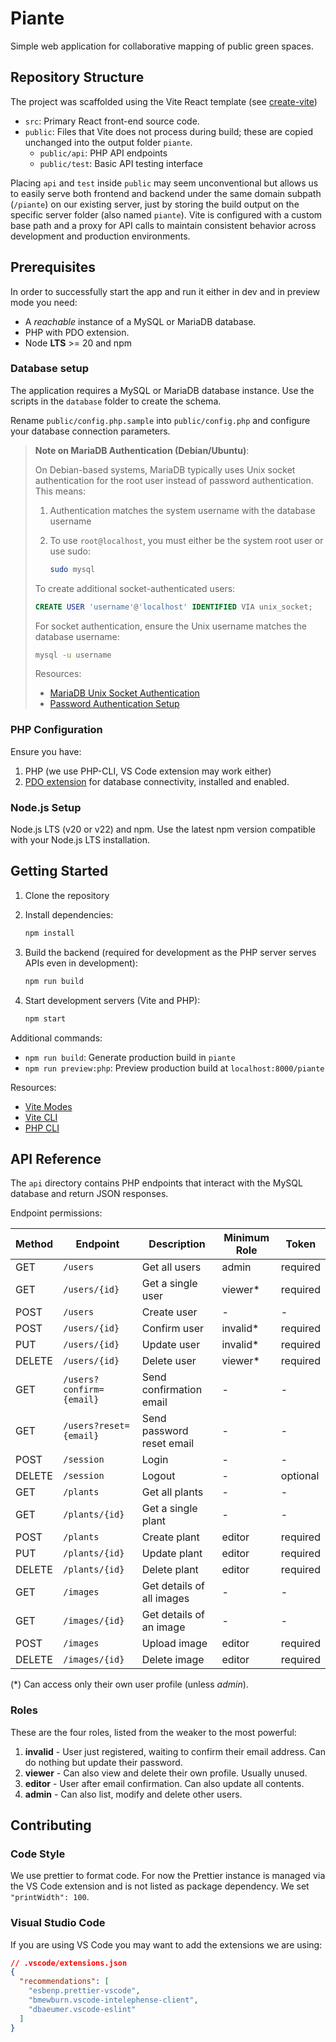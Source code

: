 # Piante

Simple web application for collaborative mapping of public green spaces.

## Repository Structure

The project was scaffolded using the Vite React template (see [create-vite](https://github.com/vitejs/vite/tree/main/packages/create-vite))

- `src`: Primary React front-end source code.
- `public`: Files that Vite does not process during build; these are copied unchanged into the output folder `piante`.
  - `public/api`: PHP API endpoints
  - `public/test`: Basic API testing interface

Placing `api` and `test` inside `public` may seem unconventional but allows us to easily serve both frontend and backend under the same domain subpath (`/piante`) on our existing server, just by storing the build output on the specific server folder (also named `piante`). Vite is configured with a custom base path and a proxy for API calls to maintain consistent behavior across development and production environments.

## Prerequisites

In order to successfully start the app and run it either in dev and in preview mode you need:

- A _reachable_ instance of a MySQL or MariaDB database.
- PHP with PDO extension.
- Node **LTS** >= 20 and npm

### Database setup

The application requires a MySQL or MariaDB database instance. Use the scripts in the `database` folder to create the schema.

Rename `public/config.php.sample` into `public/config.php` and configure your database connection parameters.

> **Note on MariaDB Authentication (Debian/Ubuntu)**:
>
> On Debian-based systems, MariaDB typically uses Unix socket authentication for the root user instead of password authentication. This means:
>
> 1. Authentication matches the system username with the database username
> 2. To use `root@localhost`, you must either be the system root user or use sudo:
>
>    ```bash
>    sudo mysql
>    ```
>
> To create additional socket-authenticated users:
>
> ```sql
> CREATE USER 'username'@'localhost' IDENTIFIED VIA unix_socket;
> ```
>
> For socket authentication, ensure the Unix username matches the database username:
>
> ```bash
> mysql -u username
> ```
>
> Resources:
>
> - [MariaDB Unix Socket Authentication](https://mariadb.com/kb/en/authentication-plugin-unix-socket/)
> - [Password Authentication Setup](https://mariadb.com/kb/en/authentication-plugin-unix-socket/#switching-to-password-based-authentication)

### PHP Configuration

Ensure you have:

1. PHP (we use PHP-CLI, VS Code extension may work either)
2. [PDO extension](https://www.php.net/manual/en/book.pdo.php) for database connectivity, installed and enabled.

### Node.js Setup

Node.js LTS (v20 or v22) and npm. Use the latest npm version compatible with your Node.js LTS installation.

## Getting Started

1. Clone the repository
2. Install dependencies:

   ```bash
   npm install
   ```

3. Build the backend (required for development as the PHP server serves APIs even in development):

   ```bash
   npm run build
   ```

4. Start development servers (Vite and PHP):

   ```bash
   npm start
   ```

Additional commands:

- `npm run build`: Generate production build in `piante`
- `npm run preview:php`: Preview production build at `localhost:8000/piante`

Resources:

- [Vite Modes](https://vite.dev/guide/env-and-mode.html#modes)
- [Vite CLI](https://vite.dev/guide/cli.html)
- [PHP CLI](https://www.php.net/manual/en/features.commandline.php)

## API Reference

The `api` directory contains PHP endpoints that interact with the MySQL database and return JSON responses.

Endpoint permissions:

| Method | Endpoint                 | Description               | Minimum Role | Token    |
| ------ | ------------------------ | ------------------------- | ------------ | -------- |
| GET    | `/users`                 | Get all users             | admin        | required |
| GET    | `/users/{id}`            | Get a single user         | viewer*      | required |
| POST   | `/users`                 | Create user               | -            | -        |
| POST   | `/users/{id}`            | Confirm user              | invalid*     | required |
| PUT    | `/users/{id}`            | Update user               | invalid*     | required |
| DELETE | `/users/{id}`            | Delete user               | viewer*      | required |
| GET    | `/users?confirm={email}` | Send confirmation email   | -            | -        |
| GET    | `/users?reset={email}`   | Send password reset email | -            | -        |
| POST   | `/session`               | Login                     | -            | -        |
| DELETE | `/session`               | Logout                    | -            | optional |
| GET    | `/plants`                | Get all plants            | -            | -        |
| GET    | `/plants/{id}`           | Get a single plant        | -            | -        |
| POST   | `/plants`                | Create plant              | editor       | required |
| PUT    | `/plants/{id}`           | Update plant              | editor       | required |
| DELETE | `/plants/{id}`           | Delete plant              | editor       | required |
| GET    | `/images`                | Get details of all images | -            | -        |
| GET    | `/images/{id}`           | Get details of an image   | -            | -        |
| POST   | `/images`                | Upload image              | editor       | required |
| DELETE | `/images/{id}`           | Delete image              | editor       | required |

(*) Can access only their own user profile (unless _admin_).

### Roles

These are the four roles, listed from the weaker to the most powerful:

1. **invalid** - User just registered, waiting to confirm their email address. Can do nothing but update their password.
2. **viewer** - Can also view and delete their own profile. Usually unused.
3. **editor** - User after email confirmation. Can also update all contents.
4. **admin** - Can also list, modify and delete other users.

## Contributing

### Code Style

We use prettier to format code. For now the Prettier instance is managed via the VS Code extension and is not listed as package dependency.
We set `"printWidth": 100`.

### Visual Studio Code

If you are using VS Code you may want to add the extensions we are using:

```json
// .vscode/extensions.json
{
  "recommendations": [
    "esbenp.prettier-vscode",
    "bmewburn.vscode-intelephense-client",
    "dbaeumer.vscode-eslint"
  ]
}
```
